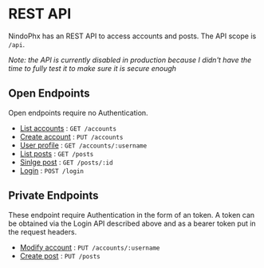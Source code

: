 # REST API

NindoPhx has an REST API to access accounts and posts. The API scope is `/api`.

_Note: the API is currently disabled in production because I didn't have the time to fully test it to make sure it is secure enough_

## Open Endpoints

Open endpoints require no Authentication.

* [List accounts](api/accounts/list-accounts.md) : `GET /accounts`
* [Create account](api/accounts/create-account.md) : `PUT /accounts`
* [User profile](api/accounts/get-account.md) : `GET /accounts/:username`
* [List posts](api/posts/list-posts.md) : `GET /posts`
* [Sinlge post](api/posts/get-post.md) : `GET /posts/:id`
* [Login](api/login.md) : `POST /login`

## Private Endpoints

These endpoint require Authentication in the form of an token. A token can be obtained via the Login API described above and as a bearer token put in the request headers.

* [Modify account](api/accounts/modify-account.md) : `PUT /accounts/:username`
* [Create post](api/posts/create-post.md) : `PUT /posts`
